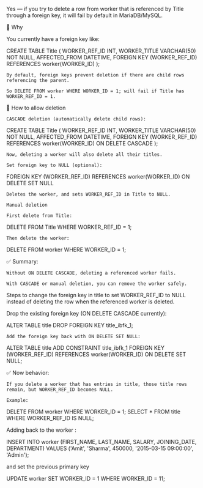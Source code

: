 Yes — if you try to delete a row from worker that is referenced by Title through a foreign key, it will fail by default in MariaDB/MySQL.

🔹 Why

You currently have a foreign key like:

CREATE TABLE Title (
WORKER_REF_ID INT,
WORKER_TITLE VARCHAR(50) NOT NULL,
AFFECTED_FROM DATETIME,
FOREIGN KEY (WORKER_REF_ID) REFERENCES worker(WORKER_ID)
);

    By default, foreign keys prevent deletion if there are child rows referencing the parent.

    So DELETE FROM worker WHERE WORKER_ID = 1; will fail if Title has WORKER_REF_ID = 1.

🔹 How to allow deletion

    CASCADE deletion (automatically delete child rows):

CREATE TABLE Title (
WORKER_REF_ID INT,
WORKER_TITLE VARCHAR(50) NOT NULL,
AFFECTED_FROM DATETIME,
FOREIGN KEY (WORKER_REF_ID) REFERENCES worker(WORKER_ID)
ON DELETE CASCADE
);

    Now, deleting a worker will also delete all their titles.

    Set foreign key to NULL (optional):

FOREIGN KEY (WORKER_REF_ID) REFERENCES worker(WORKER_ID)
ON DELETE SET NULL

    Deletes the worker, and sets WORKER_REF_ID in Title to NULL.

    Manual deletion

    First delete from Title:

DELETE FROM Title WHERE WORKER_REF_ID = 1;

    Then delete the worker:

DELETE FROM worker WHERE WORKER_ID = 1;

✅ Summary:

    Without ON DELETE CASCADE, deleting a referenced worker fails.

    With CASCADE or manual deletion, you can remove the worker safely.

Steps to change the foreign key in title to set WORKER_REF_ID to NULL instead of deleting the row when the referenced worker is deleted.

Drop the existing foreign key (ON DELETE CASCADE currently):

ALTER TABLE title DROP FOREIGN KEY title_ibfk_1;

    Add the foreign key back with ON DELETE SET NULL:

ALTER TABLE title
ADD CONSTRAINT title_ibfk_1
FOREIGN KEY (WORKER_REF_ID)
REFERENCES worker(WORKER_ID)
ON DELETE SET NULL;

✅ Now behavior:

    If you delete a worker that has entries in title, those title rows remain, but WORKER_REF_ID becomes NULL.

    Example:

DELETE FROM worker WHERE WORKER_ID = 1;
SELECT \* FROM title WHERE WORKER_REF_ID IS NULL;

Adding back to the worker :

INSERT INTO worker (FIRST_NAME, LAST_NAME, SALARY, JOINING_DATE, DEPARTMENT) VALUES ('Amit', 'Sharma', 450000, '2015-03-15 09:00:00',
'Admin');

and set the previous primary key

UPDATE worker
SET WORKER_ID = 1
WHERE WORKER_ID = 11;
